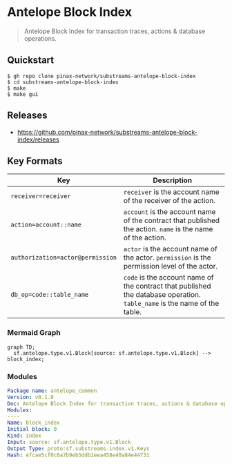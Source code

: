 # Antelope Block Index

> Antelope Block Index for transaction traces, actions & database operations.

## Quickstart

```
$ gh repo clone pinax-network/substreams-antelope-block-index
$ cd substreams-antelope-block-index
$ make
$ make gui
```

## Releases

- https://github.com/pinax-network/substreams-antelope-block-index/releases

## Key Formats

| Key | Description |
| --- | ----------- |
| `receiver=receiver` | `receiver` is the account name of the receiver of the action. |
| `action=account::name` | `account` is the account name of the contract that published the action. `name` is the name of the action. |
| `authorization=actor@permission` | `actor` is the account name of the actor. `permission` is the permission level of the actor. |
| `db_op=code::table_name` | `code` is the account name of the contract that published the database operation. `table_name` is the name of the table. |

### Mermaid Graph

```mermaid
graph TD;
  sf.antelope.type.v1.Block[source: sf.antelope.type.v1.Block] --> block_index;
```

### Modules

```yaml
Package name: antelope_common
Version: v0.1.0
Doc: Antelope Block Index for transaction traces, actions & database operations.
Modules:
----
Name: block_index
Initial block: 0
Kind: index
Input: source: sf.antelope.type.v1.Block
Output Type: proto:sf.substreams.index.v1.Keys
Hash: efcae5cf0c0a7b9eb5ddb1eea458e40a84e44731
```
